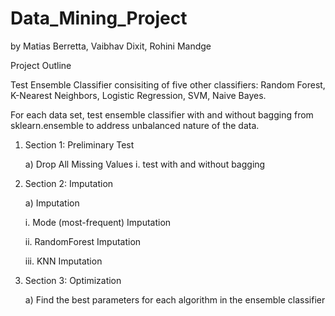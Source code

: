# Data_Mining_Project

by Matias Berretta, Vaibhav Dixit, Rohini Mandge

Project Outline

Test Ensemble Classifier consisiting of five other classifiers: Random Forest, K-Nearest Neighbors, Logistic Regression, SVM, Naive Bayes. 

For each data set, test ensemble classifier with and without bagging from sklearn.ensemble to address unbalanced nature of the data. 

1. Section 1: Preliminary Test

    a) Drop All Missing Values
    i. test with and without bagging 

2. Section 2: Imputation
    
    a) Imputation

    i. Mode (most-frequent) Imputation

    ii. RandomForest Imputation

    iii. KNN Imputation

3. Section 3: Optimization

    a) Find the best parameters for each algorithm in the ensemble classifier 
  
